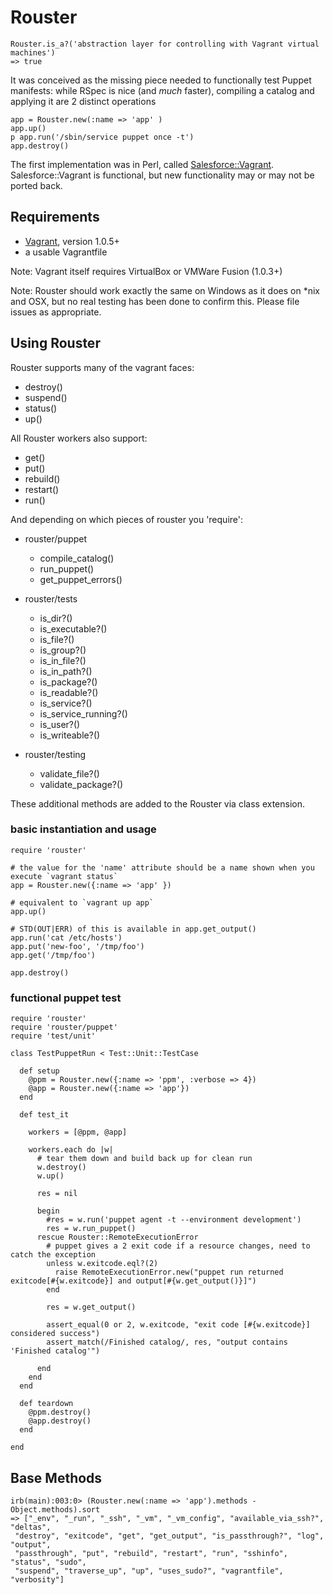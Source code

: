 Rouster
======
```
Rouster.is_a?('abstraction layer for controlling with Vagrant virtual machines')
=> true
```

It was conceived as the missing piece needed to functionally test Puppet manifests: while RSpec is nice (and _much_ faster), compiling a catalog and applying it are 2 distinct operations

```
app = Rouster.new(:name => 'app' )
app.up()
p app.run('/sbin/service puppet once -t')
app.destroy()
```

The first implementation was in Perl, called [Salesforce::Vagrant](http://github.com/forcedotcom/SalesforceVagrant). Salesforce::Vagrant is functional, but new functionality may or may not be ported back.

## Requirements

* [Vagrant](http://vagrantup.com), version 1.0.5+
* a usable Vagrantfile

Note: Vagrant itself requires VirtualBox or VMWare Fusion (1.0.3+)

Note: Rouster should work exactly the same on Windows as it does on \*nix and OSX, but no real testing has been done to confirm this. Please file issues as appropriate.

## Using Rouster

Rouster supports many of the vagrant faces:
* destroy()
* suspend()
* status()
* up()

All Rouster workers also support:
* get()
* put()
* rebuild()
* restart()
* run()

And depending on which pieces of rouster you 'require':

* rouster/puppet
  * compile_catalog()
  * run_puppet()
  * get_puppet_errors()

* rouster/tests
  * is_dir?()
  * is_executable?()
  * is_file?()
  * is_group?()
  * is_in_file?()
  * is_in_path?()
  * is_package?()
  * is_readable?()
  * is_service?()
  * is_service_running?()
  * is_user?()
  * is_writeable?()

* rouster/testing
  * validate_file?()
  * validate_package?()

These additional methods are added to the Rouster via class extension.

### basic instantiation and usage

```
require 'rouster'

# the value for the 'name' attribute should be a name shown when you execute `vagrant status`
app = Rouster.new({:name => 'app' })

# equivalent to `vagrant up app`
app.up()

# STD(OUT|ERR) of this is available in app.get_output()
app.run('cat /etc/hosts')
app.put('new-foo', '/tmp/foo')
app.get('/tmp/foo')

app.destroy()
```

### functional puppet test

```
require 'rouster'
require 'rouster/puppet'
require 'test/unit'

class TestPuppetRun < Test::Unit::TestCase

  def setup
    @ppm = Rouster.new({:name => 'ppm', :verbose => 4})
    @app = Rouster.new({:name => 'app'})
  end

  def test_it

    workers = [@ppm, @app]

    workers.each do |w|
      # tear them down and build back up for clean run
      w.destroy()
      w.up()

      res = nil

      begin
        #res = w.run('puppet agent -t --environment development')
        res = w.run_puppet()
      rescue Rouster::RemoteExecutionError
        # puppet gives a 2 exit code if a resource changes, need to catch the exception
        unless w.exitcode.eql?(2)
          raise RemoteExecutionError.new("puppet run returned exitcode[#{w.exitcode}] and output[#{w.get_output()}]")
        end

        res = w.get_output()

        assert_equal(0 or 2, w.exitcode, "exit code [#{w.exitcode}] considered success")
        assert_match(/Finished catalog/, res, "output contains 'Finished catalog'")

      end
    end
  end

  def teardown
    @ppm.destroy()
    @app.destroy()
  end

end
```


## Base Methods
```
irb(main):003:0> (Rouster.new(:name => 'app').methods - Object.methods).sort
=> ["_env", "_run", "_ssh", "_vm", "_vm_config", "available_via_ssh?", "deltas",
 "destroy", "exitcode", "get", "get_output", "is_passthrough?", "log", "output",
 "passthrough", "put", "rebuild", "restart", "run", "sshinfo", "status", "sudo",
 "suspend", "traverse_up", "up", "uses_sudo?", "vagrantfile", "verbosity"]
 ```

